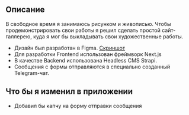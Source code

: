 ## Описание
В свободное время я занимаюсь рисунком и живописью. Чтобы продемонстрировать свои работы я решил сделать простой сайт-галлерею, куда я мог бы выкладывать свои художественные работы.

- Дизайн был разработан в Figma. [Скриншот](https://user-images.githubusercontent.com/48012159/177128745-36218c7e-7eca-4164-8ad1-5eca286a4599.png)
- Для разработки Frontend использован фреймворк Next.js
- В качестве Backend использована Headless CMS Strapi.
- Сообщения с формы отправляются в специально созданный Telegram-чат.

## Что бы я изменил в приложении
- Добавил бы капчу на форму отправки сообщения
